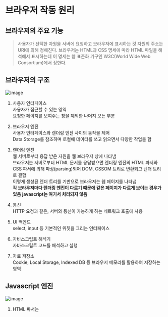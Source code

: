 # 브라우저 작동 원리

## 브라우저의 주요 기능
> 사용자가 선택한 자원을 서버에 요청하고 브라우저에 표시하는 것
> 자원의 주소는 URI에 의해 정해진다.
> 브라우저는 HTML과 CSS 명세에 따라 HTML 파일을 해석해서 표시하는데 이 명세는 웹 표준화 기구인 W3C(World Wide Web Consortium)에서 정한다.

## 브라우저의 구조
![image](https://user-images.githubusercontent.com/80516736/225802891-dc64423c-9312-4309-948c-4339f8ec6398.png)

1. 사용자 인터페이스 <br/>
사용자가 접근할 수 있는 영역 <br/>
요청한 페이지를 보여주는 창을 제외한 나머지 모든 부분<br/>

2. 브라우저 엔진 <br/>
사용자 인터페이스와 렌더링 엔진 사이의 동작을 제어 <br/>
Data Storage를 참조하며 로컬에 데이터를 쓰고 읽으면서 다양한 작업을 함 <br/>

3. 렌더링 엔진 <br/>
웹 서버로부터 응답 받은 자원을 웹 브라우저 상에 나타냄 <br/>
브라우저는 서버로부터 HTML 문서를 응답받으면 렌더링 엔진의 HTML 파서와 CSS 파서에 의해 파싱(parsing)되어 DOM, CSSOM 트리로 변환되고 렌더 트리로 결합 <br/>
이렇게 생성된 렌더 트리를 기반으로 브라우저는 웹 페이지를 나타냄 <br/>
**각 브라우저마다 렌더링 엔진이 다르기 때문에 같은 페이지가 다르게 보이는 경우가 있음**
**javascript는 여기서 처리되지 않음**

4. 통신 <br/>
HTTP 요청과 같은, 서버와 통신이 가능하게 하는 네트워크 호출에 사용<br/>

5. UI 백엔드 <br/>
select, input 등 기본적인 위젯을 그리는 인터페이스 <br/>

6. 자바스크립트 해석기<br/>
자바스크립트 코드를 해석하고 실행 <br/>

7. 자료 저장소 <br/>
Cookie, Local Storage, Indexed DB 등 브라우저 메모리를 활용하여 저장하는 영역<br/>


## Javascript 엔진
![image](https://user-images.githubusercontent.com/80516736/225803936-7e747722-6b7d-47b5-bab0-f85d2b7a666b.png)
1. HTML 파서는 <script> 태그를 만나면 Javascript 코드를 실행하기 위해 DOM 생성 프로세스를 중지하고 자바스크립트 엔진으로 권한을 넘김<br/>
2. 제어 권한을 넘겨받은 자바스크립트 엔진은 <script> 태그 내의 Javascript 코드 또는 src 속성에 정의된 Javascript 파일을 로드하고 파싱 하여 실행<br/>
3. Javascript의 실행이 완료되면 다시 HTML 파서로 제어 권한을 넘겨서 중지했던 시점으로 돌아가 DOM 생성을 재개<br/>

**브라우저가 동기적으로 HTML,CSS,Javascript를 처리한다.** <br/>
**그러나 자바스크립트 엔진에 제어권한이 있을때 Javascript 코드가 완성되지 않은 DOM을 조작하면 에러발생 => body 요소 아래에 자바스크립트를 위치 시키거나 DOM 생성이 완료된 시점에 자바스크립트가 실행되도록 한다.**

 
## 참고
https://d2.naver.com/helloworld/59361
https://dev.to/gitpaulo/journey-of-a-web-page-how-browsers-work-10co
https://bbangson.tistory.com/87
